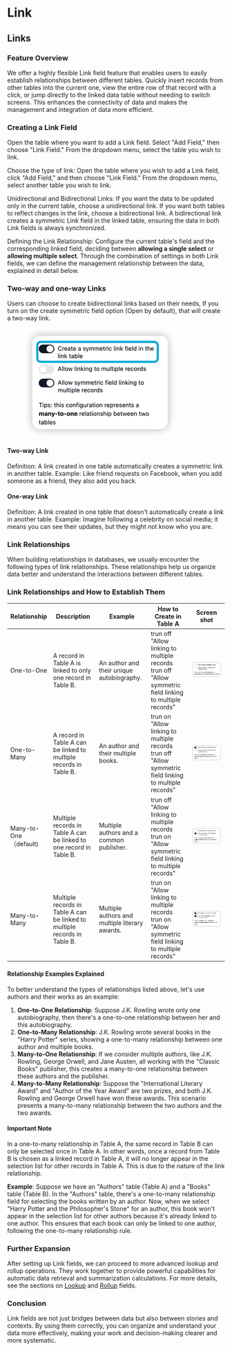 # Link

## Links

### Feature Overview

We offer a highly flexible Link field feature that enables users to easily establish relationships between different tables. Quickly insert records from other tables into the current one, view the entire row of that record with a click, or jump directly to the linked data table without needing to switch screens. This enhances the connectivity of data and makes the management and integration of data more efficient.

### Creating a Link Field

Open the table where you want to add a Link field. Select "Add Field," then choose "Link Field." From the dropdown menu, select the table you wish to link.

Choose the type of link: Open the table where you wish to add a Link field, click "Add Field," and then choose "Link Field." From the dropdown menu, select another table you wish to link.

Unidirectional and Bidirectional Links: If you want the data to be updated only in the current table, choose a unidirectional link. If you want both tables to reflect changes in the link, choose a bidirectional link. A bidirectional link creates a symmetric Link field in the linked table, ensuring the data in both Link fields is always synchronized.

Defining the Link Relationship: Configure the current table's field and the corresponding linked field, deciding between **allowing a single select** or **allowing multiple select**. Through the combination of settings in both Link fields, we can define the management relationship between the data, explained in detail below.

### Two-way and one-way Links

Users can choose to create bidirectional links based on their needs, If you turn on the create symmetric field option (Open by default), that will create a two-way link.

<figure><img src="../../../.gitbook/assets/image.png" alt="" width="350"><figcaption></figcaption></figure>

#### Two-way Link

Definition: A link created in one table automatically creates a symmetric link in another table. Example: Like friend requests on Facebook, when you add someone as a friend, they also add you back.

#### One-way Link

Definition: A link created in one table that doesn't automatically create a link in another table. Example: Imagine following a celebrity on social media; it means you can see their updates, but they might not know who you are.

### Link Relationships

When building relationships in databases, we usually encounter the following types of link relationships. These relationships help us organize data better and understand the interactions between different tables.

### Link Relationships and How to Establish Them

<table data-card-size="large" data-view="cards"><thead><tr><th>Relationship</th><th>Description</th><th>Example</th><th>How to Create in Table A</th><th>Screen shot</th></tr></thead><tbody><tr><td>One-to-One</td><td>A record in Table A is linked to only one record in Table B.</td><td>An author and their unique autobiography.</td><td>trun off "Allow linking to multiple records<br>trun off "Allow symmetric field linking to multiple records"</td><td><img src="../../../.gitbook/assets/image (2).png" alt="" data-size="original"></td></tr><tr><td>One-to-Many</td><td>A record in Table A can be linked to multiple records in Table B.</td><td>An author and their multiple books.</td><td>trun on "Allow linking to multiple records<br>trun off "Allow symmetric field linking to multiple records"</td><td><img src="../../../.gitbook/assets/image (3).png" alt="" data-size="original"></td></tr><tr><td>Many-to-One<br>（default)</td><td>Multiple records in Table A can be linked to one record in Table B.</td><td>Multiple authors and a common publisher.</td><td>trun off "Allow linking to multiple records<br>trun on "Allow symmetric field linking to multiple records"</td><td><img src="../../../.gitbook/assets/image (1).png" alt="" data-size="original"></td></tr><tr><td>Many-to-Many</td><td>Multiple records in Table A can be linked to multiple records in Table B.</td><td>Multiple authors and multiple literary awards.</td><td>trun on "Allow linking to multiple records<br>trun on "Allow symmetric field linking to multiple records"</td><td><img src="../../../.gitbook/assets/image (4).png" alt="" data-size="original"></td></tr></tbody></table>

#### Relationship Examples Explained

To better understand the types of relationships listed above, let's use authors and their works as an example:

1. **One-to-One Relationship**: Suppose J.K. Rowling wrote only one autobiography, then there's a one-to-one relationship between her and this autobiography.
2. **One-to-Many Relationship**: J.K. Rowling wrote several books in the "Harry Potter" series, showing a one-to-many relationship between one author and multiple books.
3. **Many-to-One Relationship**: If we consider multiple authors, like J.K. Rowling, George Orwell, and Jane Austen, all working with the "Classic Books" publisher, this creates a many-to-one relationship between these authors and the publisher.
4. **Many-to-Many Relationship**: Suppose the "International Literary Award" and "Author of the Year Award" are two prizes, and both J.K. Rowling and George Orwell have won these awards. This scenario presents a many-to-many relationship between the two authors and the two awards.

#### Important Note

In a one-to-many relationship in Table A, the same record in Table B can only be selected once in Table A. In other words, once a record from Table B is chosen as a linked record in Table A, it will no longer appear in the selection list for other records in Table A. This is due to the nature of the link relationship.

**Example**: Suppose we have an "Authors" table (Table A) and a "Books" table (Table B). In the "Authors" table, there's a one-to-many relationship field for selecting the books written by an author. Now, when we select "Harry Potter and the Philosopher's Stone" for an author, this book won't appear in the selection list for other authors because it's already linked to one author. This ensures that each book can only be linked to one author, following the one-to-many relationship rule.

### Further Expansion

After setting up Link fields, we can proceed to more advanced lookup and rollup operations. They work together to provide powerful capabilities for automatic data retrieval and summarization calculations. For more details, see the sections on [Lookup](lookup.md) and [Rollup](rollup.md) fields.

### Conclusion

Link fields are not just bridges between data but also between stories and contexts. By using them correctly, you can organize and understand your data more effectively, making your work and decision-making clearer and more systematic.
